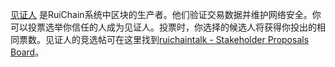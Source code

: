 [见证人](introduction/witness) 是RuiChain系统中区块的生产者。他们验证交易数据并维护网络安全。你可以投票选举你信任的人成为见证人。投票时，你选择的候选人将获得你投出的相同票数。见证人的竞选帖可在这里找到[ruichaintalk - Stakeholder Proposals Board](https://ruichaintalk.org/index.php/board,75.0.html)。
